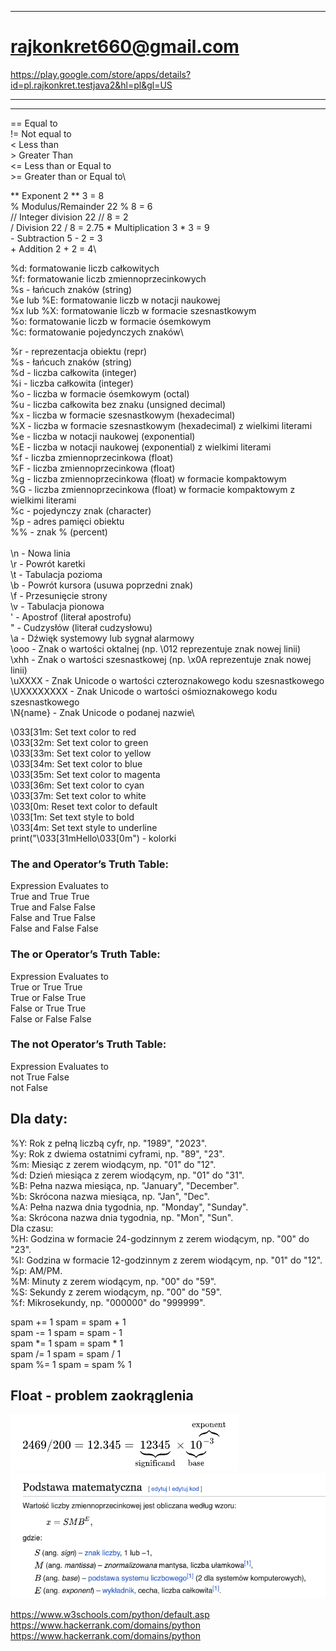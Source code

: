 
-----------------------
# rajkonkret660@gmail.com

https://play.google.com/store/apps/details?id=pl.rajkonkret.testjava2&hl=pl&gl=US

-----------------------
------------------------


==    Equal to\
!=    Not equal to\
<    Less than\
\>    Greater Than\
<=    Less than or Equal to\
\>=    Greater than or Equal to\


**    Exponent    2 ** 3 = 8\
%    Modulus/Remainder    22 % 8 = 6\
//    Integer division    22 // 8 = 2\
/    Division    22 / 8 = 2.75
\*    Multiplication    3 * 3 = 9\
\-    Subtraction    5 - 2 = 3\
\+    Addition    2 + 2 = 4\

%d: formatowanie liczb całkowitych\
%f: formatowanie liczb zmiennoprzecinkowych\
%s - łańcuch znaków (string)\
%e lub %E: formatowanie liczb w notacji naukowej\
%x lub %X: formatowanie liczb w formacie szesnastkowym\
%o: formatowanie liczb w formacie ósemkowym\
%c: formatowanie pojedynczych znaków\

%r - reprezentacja obiektu (repr)\
%s - łańcuch znaków (string)\
%d - liczba całkowita (integer)\
%i - liczba całkowita (integer)\
%o - liczba w formacie ósemkowym (octal)\
%u - liczba całkowita bez znaku (unsigned decimal)\
%x - liczba w formacie szesnastkowym (hexadecimal)\
%X - liczba w formacie szesnastkowym (hexadecimal) z wielkimi literami\
%e - liczba w notacji naukowej (exponential)\
%E - liczba w notacji naukowej (exponential) z wielkimi literami\
%f - liczba zmiennoprzecinkowa (float)\
%F - liczba zmiennoprzecinkowa (float)\
%g - liczba zmiennoprzecinkowa (float) w formacie kompaktowym\
%G - liczba zmiennoprzecinkowa (float) w formacie kompaktowym z wielkimi literami\
%c - pojedynczy znak (character)\
%p - adres pamięci obiektu\
%% - znak % (percent)\
\
\n - Nowa linia\
\r - Powrót karetki\
\t - Tabulacja pozioma\
\b - Powrót kursora (usuwa poprzedni znak)\
\f - Przesunięcie strony\
\v - Tabulacja pionowa\
' - Apostrof (literał apostrofu)\
" - Cudzysłów (literał cudzysłowu)\
\a - Dźwięk systemowy lub sygnał alarmowy\
\ooo - Znak o wartości oktalnej (np. \012 reprezentuje znak nowej linii)\
\xhh - Znak o wartości szesnastkowej (np. \x0A reprezentuje znak nowej linii)\
\uXXXX - Znak Unicode o wartości czteroznakowego kodu szesnastkowego\
\UXXXXXXXX - Znak Unicode o wartości ośmioznakowego kodu szesnastkowego\
\N{name} - Znak Unicode o podanej nazwie\



\033[31m: Set text color to red\
\033[32m: Set text color to green\
\033[33m: Set text color to yellow\
\033[34m: Set text color to blue\
\033[35m: Set text color to magenta\
\033[36m: Set text color to cyan\
\033[37m: Set text color to white\
\033[0m: Reset text color to default\
\033[1m: Set text style to bold\
\033[4m: Set text style to underline\
print("\033[31mHello\033[0m") - kolorki


### The and Operator’s Truth Table:
Expression    Evaluates to\
True and True    True\
True and False    False\
False and True    False\
False and False    False

### The or Operator’s Truth Table:

Expression    Evaluates to\
True or True    True\
True or False    True\
False or True    True\
False or False    False

### The not Operator’s Truth Table:
Expression    Evaluates to\
not True    False\
not False

## Dla daty:
%Y: Rok z pełną liczbą cyfr, np. "1989", "2023".\
%y: Rok z dwiema ostatnimi cyframi, np. "89", "23".\
%m: Miesiąc z zerem wiodącym, np. "01" do "12".\
%d: Dzień miesiąca z zerem wiodącym, np. "01" do "31".\
%B: Pełna nazwa miesiąca, np. "January", "December".\
%b: Skrócona nazwa miesiąca, np. "Jan", "Dec".\
%A: Pełna nazwa dnia tygodnia, np. "Monday", "Sunday".\
%a: Skrócona nazwa dnia tygodnia, np. "Mon", "Sun".\
Dla czasu:\
%H: Godzina w formacie 24-godzinnym z zerem wiodącym, np. "00" do "23".\
%I: Godzina w formacie 12-godzinnym z zerem wiodącym, np. "01" do "12".\
%p: AM/PM.\
%M: Minuty z zerem wiodącym, np. "00" do "59".\
%S: Sekundy z zerem wiodącym, np. "00" do "59".\
%f: Mikrosekundy, np. "000000" do "999999".

spam += 1    spam = spam + 1\
spam -= 1    spam = spam - 1\
spam *= 1    spam = spam * 1\
spam /= 1    spam = spam / 1\
spam %= 1    spam = spam % 1

## Float - problem zaokrąglenia
![img.png](img.png)
![img_1.png](img_1.png)

https://www.w3schools.com/python/default.asp \
https://www.hackerrank.com/domains/python \
https://www.hackerrank.com/domains/python 

